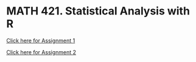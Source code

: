 # MATH 421. Statistical Analysis with R

[Click here for Assignment 1](Assignment-1.html)

[Click here for Assignment 2](Assignment-2.html)
